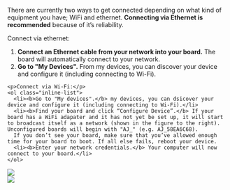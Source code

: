 <div class="row">
  <div class="col-md-6 col-sm-12 col-no-padding">
    <p>There are currently two ways to get connected depending on what kind of equipment you have; WiFi and ethernet. <b>Connecting via Ethernet is recommended</b> because of it’s reliability.</p>
    <p>Connect via ethernet:</p>
    <ol class="inline-list">
      <li><b>Connect an Ethernet cable from your network into your board.</b> The board will automatically connect to your network.</li>
      <li><b>Go to "My Devices".</b> From my devices, you can discover your device and configure it (including connecting to Wi-Fi).</li>
    </ol>
    
    <p>Connect via Wi-Fi:</p>
    <ol class="inline-list">
      <li><b>Go to "My devices".</b> my devices, you can dsicover your device and configure it (including connecting to Wi-Fi).</li>  
      <li><b>Find your board and click “Configure Device”.</b> If your board has a WiFi adapater and it has not yet be set up, it will start to broadcast itself as a network (shown in the figure to the right). Unconfigured boards will begin with "AJ_" (e.g. AJ_58EA6C68).
      If you don’t see your board, make sure that you’ve allowed enough time for your board to boot. If all else fails, reboot your device.
      <li><b>Enter your network credentials.</b> Your computer will now connect to your board.</li> 
    </ol>
  </div>
  <div class="col-md-6 col-sm-12">
    <img src="{{site.baseurl}}/images/get-started/dashboard-2.png" />
    <br>
    <img src="{{site.baseurl}}/images/get-started/dashboard-3.png" />
  </div>
</div>
